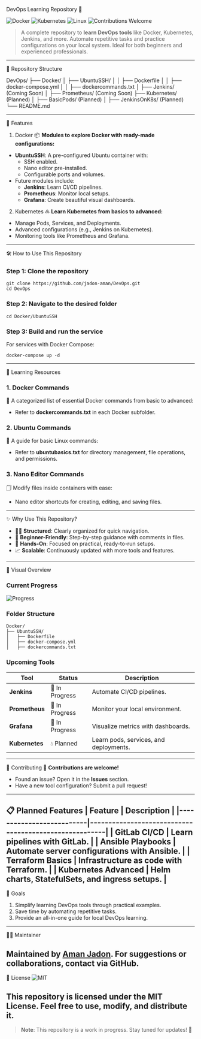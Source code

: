 DevOps Learning Repository 🚀

![Docker](https://img.shields.io/badge/Docker-2496ED?style=for-the-badge&logo=docker&logoColor=white)
![Kubernetes](https://img.shields.io/badge/Kubernetes-326CE5?style=for-the-badge&logo=kubernetes&logoColor=white)
![Linux](https://img.shields.io/badge/Linux-FCC624?style=for-the-badge&logo=linux&logoColor=black)
![Contributions Welcome](https://img.shields.io/badge/Contributions-Welcome-brightgreen?style=for-the-badge)
> A complete repository to **learn DevOps tools** like Docker, Kubernetes, Jenkins, and more. Automate repetitive tasks and practice configurations on your local system. Ideal for both beginners and experienced professionals.
---
📂 Repository Structure

DevOps/
├── Docker/
│   ├── UbuntuSSH/
│   │   ├── Dockerfile
│   │   ├── docker-compose.yml
│   │   ├── dockercommands.txt
│   ├── Jenkins/ (Coming Soon)
│   ├── Prometheus/ (Coming Soon)
├── Kubernetes/ (Planned)
│   ├── BasicPods/ (Planned)
│   ├── JenkinsOnK8s/ (Planned)
└── README.md

---
🚀 Features
1. Docker
📦 **Modules to explore Docker with ready-made configurations:**
- **UbuntuSSH**: A pre-configured Ubuntu container with:
  - SSH enabled.
  - Nano editor pre-installed.
  - Configurable ports and volumes.
- Future modules include:
  - **Jenkins**: Learn CI/CD pipelines.
  - **Prometheus**: Monitor local setups.
  - **Grafana**: Create beautiful visual dashboards.
2. Kubernetes
♸️ **Learn Kubernetes from basics to advanced:**
- Manage Pods, Services, and Deployments.
- Advanced configurations (e.g., Jenkins on Kubernetes).
- Monitoring tools like Prometheus and Grafana.
---
🛠️ How to Use This Repository
### Step 1: Clone the repository
```
git clone https://github.com/jadon-aman/DevOps.git
cd DevOps
```
### Step 2: Navigate to the desired folder
```
cd Docker/UbuntuSSH
```
### Step 3: Build and run the service
For services with Docker Compose:
```
docker-compose up -d
```
---
📘 Learning Resources
### 1. Docker Commands
📖 A categorized list of essential Docker commands from basic to advanced:
- Refer to **dockercommands.txt** in each Docker subfolder.

### 2. Ubuntu Commands
📖 A guide for basic Linux commands:
- Refer to **ubuntubasics.txt** for directory management, file operations, and permissions.

### 3. Nano Editor Commands
🗍️ Modify files inside containers with ease:
- Nano editor shortcuts for creating, editing, and saving files.
---
✨ Why Use This Repository?
- 🏋️‍♂️ **Structured**: Clearly organized for quick navigation.
- 📖 **Beginner-Friendly**: Step-by-step guidance with comments in files.
- 🚀 **Hands-On**: Focused on practical, ready-to-run setups.
- 📈 **Scalable**: Continuously updated with more tools and features.
---
🎨 Visual Overview
### Current Progress
![Progress](https://progress-bar.dev/30/?title=Learning+Resources)
### Folder Structure
```
Docker/
├── UbuntuSSH/
│   ├── Dockerfile
│   ├── docker-compose.yml
│   ├── dockercommands.txt
```
### Upcoming Tools
| Tool          | Status       | Description                                      |
|---------------|--------------|--------------------------------------------------|
| **Jenkins**   | 🔄 In Progress | Automate CI/CD pipelines.                       |
| **Prometheus**| 🔄 In Progress | Monitor your local environment.                 |
| **Grafana**   | 🔄 In Progress | Visualize metrics with dashboards.              |
| **Kubernetes**| 💧 Planned    | Learn pods, services, and deployments.           |
---
🤝 Contributing
🙌 **Contributions are welcome!**
- Found an issue? Open it in the **Issues** section.
- Have a new tool configuration? Submit a pull request!
---
📋 Planned Features
| Feature                  | Description                                           |
|--------------------------|-------------------------------------------------------|
| **GitLab CI/CD**         | Learn pipelines with GitLab.                         |
| **Ansible Playbooks**    | Automate server configurations with Ansible.          |
| **Terraform Basics**     | Infrastructure as code with Terraform.               |
| **Kubernetes Advanced**  | Helm charts, StatefulSets, and ingress setups.       |
---
🎯 Goals
1. Simplify learning DevOps tools through practical examples.
2. Save time by automating repetitive tasks.
3. Provide an all-in-one guide for local DevOps learning.
---
👨‍💻 Maintainer

Maintained by **[Aman Jadon](https://github.com/jadon-aman)**. For suggestions or collaborations, contact via GitHub.
---
📜 License
![MIT](https://img.shields.io/badge/License-MIT-blue?style=for-the-badge)

This repository is licensed under the MIT License. Feel free to use, modify, and distribute it.
---
> **Note**: This repository is a work in progress. Stay tuned for updates! 🚧
